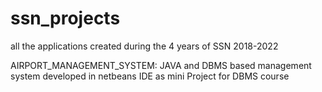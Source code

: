 # ssn_projects
all the applications created during the 4 years of SSN 2018-2022

AIRPORT_MANAGEMENT_SYSTEM: JAVA and DBMS based management system developed in netbeans IDE as mini Project for DBMS course
